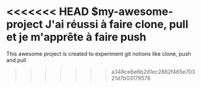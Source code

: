 <<<<<<< HEAD
$my-awesome-project
J'ai réussi à faire clone, pull et je m'apprête à faire push
=======
This awesome project is created to experiment git notions like clone, push and pull
>>>>>>> a348ce6e6b2d1ec2862f465e70321d7b03179576
